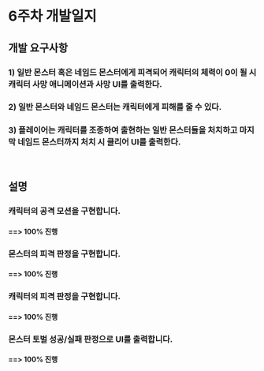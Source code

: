 # 6주차 개발일지

## 개발 요구사항

### 1) 일반 몬스터 혹은 네임드 몬스터에게 피격되어 캐릭터의 체력이 0이 될 시 캐릭터 사망 애니메이션과 사망 UI를 출력한다.
### 2) 일반 몬스터와 네임드 몬스터는 캐릭터에게 피해를 줄 수 있다.
### 3) 플레이어는 캐릭터를 조종하여 출현하는 일반 몬스터들을 처치하고 마지막 네임드 몬스터까지 처치 시 클리어 UI를 출력한다.

<br>

## 설명

### 캐릭터의 공격 모션을 구현합니다.
#### ==> 100% 진행
### 몬스터의 피격 판정을 구현합니다.
#### ==> 100% 진행
### 캐릭터의 피격 판정을 구현합니다.
#### ==> 100% 진행
### 몬스터 토벌 성공/실패 판정으로 UI를 출력합니다.
#### ==> 100% 진행

